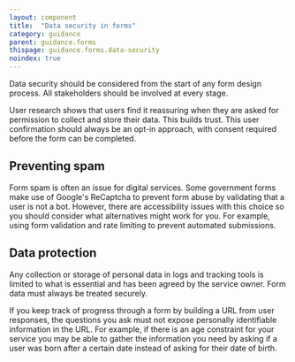 ```yaml
---
layout: component
title:  "Data security in forms"
category: guidance
parent: guidance.forms
thispage: guidance.forms.data-security
noindex: true
---
```


Data security should be considered from the start of any form design process. All stakeholders should be involved at every stage.

User research shows that users find it reassuring when they are asked for permission to collect and store their data. This builds trust. This user confirmation should always be an opt-in approach, with consent required before the form can be completed.

## Preventing spam

Form spam is often an issue for digital services. Some government forms make use of Google's ReCaptcha to prevent form abuse by validating that a user is not a bot. However, there are accessibility issues with this choice so you should consider what alternatives might work for you. For example, using form validation and rate limiting to prevent automated submissions.

## Data protection 

Any collection or storage of personal data in logs and tracking tools is limited to what is essential and has been agreed by the service owner. Form data must always be treated securely.

If you keep track of progress through a form by building a URL from user responses, the questions you ask must not expose personally identifiable information in the URL. For example, if there is an age constraint for your service you may be able to gather the information you need by asking if a user was born after a certain date instead of asking for their date of birth.
